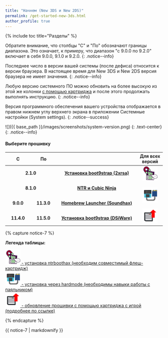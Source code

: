 ```yaml
---
title: "Начнем (New 3DS и New 2DS)"
permalink: /get-started-new-3ds.html
author_profile: true
---
```


{% include toc title="Разделы" %}

Обратите внимание, что столбцы "С" и "По" обозначают границы диапазона. Это означает, к примеру, что диапазон "с 9.0.0 по 9.2.0" включает в себя 9.0.0, 9.1.0 и 9.2.0.
{: .notice--info}

Последнее число в версии вашей системы (после дефиса) относится к версии браузера. В настоящее время для New 3DS и New 2DS версия браузера не имеет значения.
{: .notice--info}

Любую версию системного ПО можно обновить на более высокую из этой же колонки [с помощью картриджа](cart-update) и после этого продолжать выполнять инструкцию. 
{: .notice--info}

Версия программного обеспечения вашего устройства отображается в правом нижнем углу верхнего экрана в приложении Системные настройки (System settings).
{: .notice--success}

![]({{ base_path }}/images/screenshots/system-version.png)
{: .text-center}
{: .notice--info}

#### Выберите прошивку
<table>
  <colgroup>
    <col span="1" style="width: 10%;">
    <col span="1" style="width: 10%;">
    <col span="1" style="width: 35%;">
    <col span="1" style="width: 7%;">
  </colgroup>
  <thead>
    <tr>
      <th style="text-align: center; font-weight: bold;">С</th>
      <th style="text-align: center; font-weight: bold;">По</th>
      <th style="text-align: center; font-weight: bold;"></th>
      <th style="text-align: center; font-weight: bold;">Для всех версий</th>
    </tr>
  </thead>
  <tbody>
    <tr>
        <td style="text-align: center; font-weight: bold;" colspan="2">2.1.0</td>
        <td style="text-align: center; font-weight: bold;"><a href="installing-boot9strap-2xrsa">Установка boot9strap (2xrsa)</a></td>
      <td style="text-align: center; font-weight: bold;" rowspan="10">
		<a href="installing-boot9strap-ntrboothax" title="Установка ntrboothax (необходим совместимый флеш-картридж)">
			<img src="/images/ntrhax.png">
		</a>
		<br><br>
		<a href="installing-boot9strap-hardmod" title="Установка через hardmode (необходимы навыки работы с паяльником)">
			<img src="/images/hardmode.png">
		</a>
		<br><br>
		<a href="cart-update" title="Обновление прошивки с помощью картриджа с игрой (подробнее по ссылке)">
			<img src="/images/cart_update.png">
		</a>
	  </td>
		</tr>
    <tr>
      <td style="text-align: center; font-weight: bold;" colspan="2">8.1.0</td>
      <td style="text-align: center; font-weight: bold;"><a href="ntr-and-cubic-ninja">NTR и Cubic Ninja</a></td>
    </tr>
    <tr>
      <td style="text-align: center; font-weight: bold;">9.0.0</td>
      <td style="text-align: center; font-weight: bold;">11.3.0</td>
        <td style="text-align: center; font-weight: bold;"><a href="homebrew-launcher-soundhax">Homebrew Launcher (Soundhax)</a></td>
    </tr>
    <tr>
      <td style="text-align: center; font-weight: bold;">11.4.0</td>
      <td style="text-align: center; font-weight: bold;">11.5.0</td>
      <td style="text-align: center; font-weight: bold;"><a href="installing-boot9strap-dsiware">Установка boot9strap (DSiWare)</a></td>
    </tr>
    <tr>
    </tr>
  </tbody>
</table>

{% capture notice-7 %}

**Легенда таблицы:**

<a href="installing-boot9strap-ntrboothax" title="Установка ntrboothax (необходим совместимый флеш-картридж)">
	<img src="/images/ntrhax.png" > - установка ntrboothax (необходим совместимый флеш-картридж)
</a>
<br>
<a href="installing-boot9strap-hardmod" title="Установка через hardmode (необходимы навыки работы с паяльником)">
	<img src="/images/hardmode.png"> - установка через hardmode (необходимы навыки работы с паяльником)
</a>
<br>
<a href="cart-update" title="Обновление прошивки с помощью картриджа с игрой (подробнее по ссылке)">
	<img src="/images/cart_update.png"> - обновление прошивки с помощью картриджа с игрой (подробнее по ссылке)
</a>

{% endcapture %}
		
<div class="notice--info">{{ notice-7 | markdownify }}</div>


